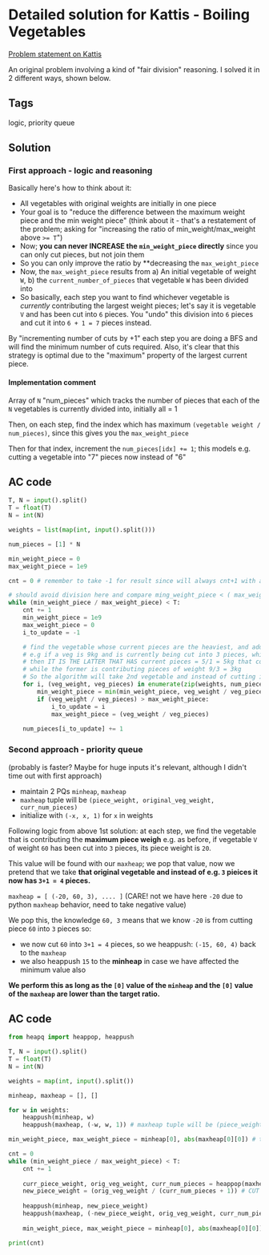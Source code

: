 # Detailed solution for Kattis - Boiling Vegetables

[Problem statement on Kattis](https://open.kattis.com/problems/vegetables)

An original problem involving a kind of "fair division" reasoning. I solved it in 2 different ways, shown below.

## Tags

logic, priority queue

## Solution

### First approach - logic and reasoning

Basically here's how to think about it:

- All vegetables with original weights are initially in one piece
- Your goal is to "reduce the difference between the maximum weight piece and the min weight piece" (think about it - that's a restatement of the problem; asking for "increasing the ratio of min_weight/max_weight above `>= T`")
- Now; **you can never INCREASE the `min_weight_piece` directly** since you can only cut pieces, but not join them
- So you can only improve the ratio by **decreasing the `max_weight_piece`
- Now, the `max_weight_piece` results from a) An initial vegetable of weight `W`, b) the `current_number_of_pieces` that vegetable `W` has been divided into
- So basically, each step you want to find whichever vegetable is *currently* contributing the largest weight pieces; let's say it is vegetable `V` and has been cut into `6` pieces. You "undo" this division into `6` pieces and cut it into `6 + 1 = 7` pieces instead.

By "incrementing number of cuts by +1" each step you are doing a BFS and will find the minimum number of cuts required. Also, it's clear that this strategy is optimal due to the "maximum" property of the largest current piece.

#### Implementation comment

Array of `N` "num_pieces" which tracks the number of pieces that each of the `N` vegetables is currently divided into, initially all = 1

Then, on each step, find the index which has maximum `(vegetable weight / num_pieces)`, since this gives you the `max_weight_piece`

Then for that index, increment the `num_pieces[idx] += 1`; this models e.g. cutting a vegetable into "7" pieces now instead of "6"


## AC code

```python
T, N = input().split()
T = float(T)
N = int(N)

weights = list(map(int, input().split()))

num_pieces = [1] * N

min_weight_piece = 0
max_weight_piece = 1e9

cnt = 0 # remember to take -1 for result since will always cnt+1 with above initial conditions

# should avoid division here and compare ming_weight_piece < ( max_weight_piece * T ) instead 
while (min_weight_piece / max_weight_piece) < T:
    cnt += 1
    min_weight_piece = 1e9
    max_weight_piece = 0
    i_to_update = -1

    # find the vegetable whose current pieces are the heaviest, and add +1 cut to it
    # e.g if a veg is 9kg and is currently being cut into 3 pieces, while another is 5kg and cut into 1 piece
    # then IT IS THE LATTER THAT HAS current pieces = 5/1 = 5kg that contributes the MAX WEIGHT PIECE
    # while the former is contributing pieces of weight 9/3 = 3kg
    # So the algorithm will take 2nd vegetable and instead of cutting into 1 piece, will cut it into 1+1 = 2pieces.
    for i, (veg_weight, veg_pieces) in enumerate(zip(weights, num_pieces)):
        min_weight_piece = min(min_weight_piece, veg_weight / veg_pieces)
        if (veg_weight / veg_pieces) > max_weight_piece:
            i_to_update = i
            max_weight_piece = (veg_weight / veg_pieces)
    
    num_pieces[i_to_update] += 1
```

### Second approach - priority queue

(probably is faster? Maybe for huge inputs it's relevant, although I didn't time out with first approach)

- maintain 2 PQs `minheap`, `maxheap`
- `maxheap` tuple will be `(piece_weight, original_veg_weight, curr_num_pieces)`
- initialize with `(-x, x, 1)` for `x` in weights

Following logic from above 1st solution: at each step, we find the vegetable that is contributing the **maximum piece weigh** e.g. as before, if vegetable `V` of weight `60` has been cut into `3` pieces, its piece weight is `20`.

This value will be found with our `maxheap`; we pop that value, now we pretend that we take **that original vegetable and instead of e.g. `3` pieices it now has `3+1 = 4` pieces.**

`maxheap = [ (-20, 60, 3), .... ]` (CARE! not we have here `-20` due to python `maxheap` behavior, need to take negative value)

We pop this, the knowledge `60, 3` means that we know `-20` is from cutting piece `60` into `3` pieces so:

- we now cut `60` into `3+1 = 4` pieces, so we heappush: `(-15, 60, 4)` back to the `maxheap`
- we also heappush `15` to the **minheap** in case we have affected the minimum value also

**We perform this as long as the `[0]` value of the `minheap` and the `[0]` value of the `maxheap` are lower than the target ratio.**

## AC code

```python
from heapq import heappop, heappush

T, N = input().split()
T = float(T)
N = int(N)

weights = map(int, input().split())

minheap, maxheap = [], []

for w in weights:
    heappush(minheap, w)
    heappush(maxheap, (-w, w, 1)) # maxheap tuple will be (piece_weight, original_veg_weight, curr_num_pieces)

min_weight_piece, max_weight_piece = minheap[0], abs(maxheap[0][0]) # the minimum weight piece and max weight pieces are tracked by the min and maxheap respectively

cnt = 0
while (min_weight_piece / max_weight_piece) < T:
    cnt += 1
    
    curr_piece_weight, orig_veg_weight, curr_num_pieces = heappop(maxheap)
    new_piece_weight = (orig_veg_weight / (curr_num_pieces + 1)) # CUT INTO 1 MORE PIECE ie. go from e.g. 6 to 7 pieces
    
    heappush(minheap, new_piece_weight)
    heappush(maxheap, (-new_piece_weight, orig_veg_weight, curr_num_pieces + 1))
    
    min_weight_piece, max_weight_piece = minheap[0], abs(maxheap[0][0])

print(cnt)
```